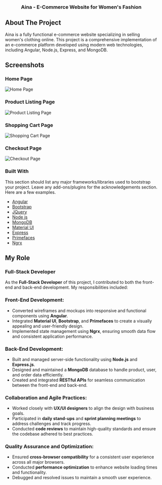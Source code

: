
<br/>
<div align="center">

<h3 align="center">Aina - E-Commerce Website for Women's Fashion</h3>

</div>

## About The Project

Aina is a fully functional e-commerce website specializing in selling women's clothing online. This project is a comprehensive implementation of an e-commerce platform developed using modern web technologies, including Angular, Node.js, Express, and MongoDB.
## Screenshots

### Home Page
![Home Page](https://nikesh-khichadiya.web.app/static/media/aina_1.aa97755fbb16f0e6e4e6.png)

### Product Listing Page
![Product Listing Page](assets/screenshots/product-listing.png)

### Shopping Cart Page
![Shopping Cart Page](assets/screenshots/shopping-cart.png)

### Checkout Page
![Checkout Page](assets/screenshots/checkout.png)

### Built With

This section should list any major frameworks/libraries used to bootstrap your project. Leave any add-ons/plugins for the acknowledgements section. Here are a few examples.

- [Angular](https://angular.io)  
- [Bootstrap](https://getbootstrap.com)  
- [JQuery](https://jquery.com)  
- [Node js](https://nodejs.org/en)  
- [MongoDB](https://www.mongodb.com/)  
- [Material UI](https://mui.com/material-ui/)  
- [Express](https://expressjs.com/)  
- [Primefaces](https://primefaces.org/)  
- [Ngrx](https://ngrx.io)  

## My Role

### Full-Stack Developer

As the **Full-Stack Developer** of this project, I contributed to both the front-end and back-end development. My responsibilities included:

### Front-End Development:
- Converted wireframes and mockups into responsive and functional components using **Angular**.
- Integrated **Material UI**, **Bootstrap**, and **Primefaces** to create a visually appealing and user-friendly design.
- Implemented state management using **Ngrx**, ensuring smooth data flow and consistent application performance.

### Back-End Development:
- Built and managed server-side functionality using **Node.js** and **Express.js**.
- Designed and maintained a **MongoDB** database to handle product, user, and order data efficiently.
- Created and integrated **RESTful APIs** for seamless communication between the front-end and back-end.

### Collaboration and Agile Practices:
- Worked closely with **UX/UI designers** to align the design with business goals.
- Participated in **daily stand-ups** and **sprint planning meetings** to address challenges and track progress.
- Conducted **code reviews** to maintain high-quality standards and ensure the codebase adhered to best practices.

### Quality Assurance and Optimization:
- Ensured **cross-browser compatibility** for a consistent user experience across all major browsers.
- Conducted **performance optimization** to enhance website loading times and functionality.
- Debugged and resolved issues to maintain a smooth user experience.
